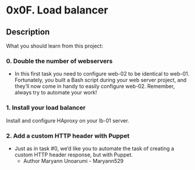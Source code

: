 # 0x0F. Load balancer
## Description
What you should learn from this project:

### 0. Double the number of webservers
* In this first task you need to configure web-02 to be identical to web-01. Fortunately, you built a Bash script during your web server project, and they’ll now come in handy to easily configure web-02. Remember, always try to automate your work!
### 1. Install your load balancer
Install and configure HAproxy on your lb-01 server.
### 2. Add a custom HTTP header with Puppet
* Just as in task #0, we’d like you to automate the task of creating a custom HTTP header response, but with Puppet.
  * Author
Maryann Unoarumi - Maryann529
